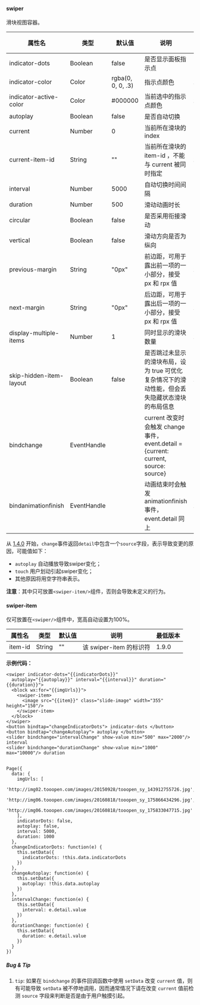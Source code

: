 <!-- https://mp.weixin.qq.com/debug/wxadoc/dev/component/swiper.html -->

#### swiper

滑块视图容器。

  属性名                    |  类型          |  默认值              |  说明                                                                         | 最低版本 
----------------------------|----------------|----------------------|-------------------------------------------------------------------------------|----------
  indicator-dots            |  Boolean       |  false               |  是否显示面板指示点                                                           |          
  indicator-color           |  Color         |  rgba(0, 0, 0, .3)   |  指示点颜色                                                                   |  1.1.0   
  indicator-active-color    |  Color         |  #000000             |  当前选中的指示点颜色                                                         |  1.1.0   
  autoplay                  |  Boolean       |  false               |  是否自动切换                                                                 |          
  current                   |  Number        |  0                   |  当前所在滑块的 index                                                         |          
  current-item-id           |  String        |  ""                  |  当前所在滑块的 item-id ，不能与 current 被同时指定                           |  1.9.0   
  interval                  |  Number        |  5000                |  自动切换时间间隔                                                             |          
  duration                  |  Number        |  500                 |  滑动动画时长                                                                 |          
  circular                  |  Boolean       |  false               |  是否采用衔接滑动                                                             |          
  vertical                  |  Boolean       |  false               |  滑动方向是否为纵向                                                           |          
  previous-margin           |  String        |  "0px"               |  前边距，可用于露出前一项的一小部分，接受 px 和 rpx 值                        |  1.9.0   
  next-margin               |  String        |  "0px"               |  后边距，可用于露出后一项的一小部分，接受 px 和 rpx 值                        |  1.9.0   
  display-multiple-items    |  Number        |  1                   |  同时显示的滑块数量                                                           |  1.9.0   
  skip-hidden-item-layout   |  Boolean       |  false               |是否跳过未显示的滑块布局，设为 true 可优化复杂情况下的滑动性能，但会丢失隐藏状态滑块的布局信息|  1.9.0   
  bindchange                |  EventHandle   |                      |current 改变时会触发 change 事件，event.detail = {current: current, source: source}|          
  bindanimationfinish       |  EventHandle   |                      |  动画结束时会触发 animationfinish 事件，event.detail 同上                     |  1.9.0   

从 [1.4.0](https://mp.weixin.qq.com/debug/wxadoc/dev/framework/compatibility.html "基础库 1.4.0 开始支持，低版本需做兼容处理。") 开始，`change`事件返回`detail`中包含一个`source`字段，表示导致变更的原因，可能值如下：

*   `autoplay` 自动播放导致swiper变化；
*   `touch` 用户划动引起swiper变化；
*   其他原因将用空字符串表示。

**注意**：其中只可放置`<swiper-item/>`组件，否则会导致未定义的行为。

#### swiper-item

仅可放置在`<swiper/>`组件中，宽高自动设置为100%。

  属性名    |  类型     | 默认值 |  说明                 | 最低版本 
------------|-----------|--------|-----------------------|----------
  item-id   |  String   |  ""    |该 swiper-item 的标识符|  1.9.0   

**示例代码：**

    <swiper indicator-dots="{{indicatorDots}}"
      autoplay="{{autoplay}}" interval="{{interval}}" duration="{{duration}}">
      <block wx:for="{{imgUrls}}">
        <swiper-item>
          <image src="{{item}}" class="slide-image" width="355" height="150"/>
        </swiper-item>
      </block>
    </swiper>
    <button bindtap="changeIndicatorDots"> indicator-dots </button>
    <button bindtap="changeAutoplay"> autoplay </button>
    <slider bindchange="intervalChange" show-value min="500" max="2000"/> interval
    <slider bindchange="durationChange" show-value min="1000" max="10000"/> duration
    

    Page({
      data: {
        imgUrls: [
          'http://img02.tooopen.com/images/20150928/tooopen_sy_143912755726.jpg',
          'http://img06.tooopen.com/images/20160818/tooopen_sy_175866434296.jpg',
          'http://img06.tooopen.com/images/20160818/tooopen_sy_175833047715.jpg'
        ],
        indicatorDots: false,
        autoplay: false,
        interval: 5000,
        duration: 1000
      },
      changeIndicatorDots: function(e) {
        this.setData({
          indicatorDots: !this.data.indicatorDots
        })
      },
      changeAutoplay: function(e) {
        this.setData({
          autoplay: !this.data.autoplay
        })
      },
      intervalChange: function(e) {
        this.setData({
          interval: e.detail.value
        })
      },
      durationChange: function(e) {
        this.setData({
          duration: e.detail.value
        })
      }
    })
    

##### Bug & Tip

1.  `tip`: 如果在 `bindchange` 的事件回调函数中使用 `setData` 改变 `current` 值，则有可能导致 `setData` 被不停地调用，因而通常情况下请在改变 `current` 值前检测 `source` 字段来判断是否是由于用户触摸引起。
